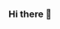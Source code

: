### Hi there 👋

<!--
**helmipradita/helmipradita** is a ✨ _special_ ✨ repository because its `README.md` (this file) appears on your GitHub profile.

[![@helmipradita's Holopin board](https://holopin.me/helmipradita)](https://holopin.io/@helmipradita)

Here are some ideas to get you started:

- 🔭 I’m currently working on ... 
- 🌱 I’m currently learning ...
- 👯 I’m looking to collaborate on ...
- 🤔 I’m looking for help with ...
- 💬 Ask me about ...
- 📫 How to reach me: ...
- 😄 Pronouns: ...
- ⚡ Fun fact: ...
-->
